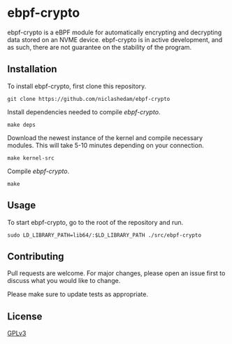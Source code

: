 # ebpf-crypto

ebpf-crypto is a eBPF module for automatically encrypting and decrypting data stored on an NVME device.
ebpf-crypto is in active development, and as such, there are not guarantee on the stability of the program.

## Installation

To install ebpf-crypto, first clone this repository.

```
git clone https://github.com/niclashedam/ebpf-crypto
```

Install dependencies needed to compile *ebpf-crypto*.

```
make deps
```

Download the newest instance of the kernel and compile necessary modules. This will take 5-10 minutes depending on your connection.

```
make kernel-src
```

Compile *ebpf-crypto*.

```
make
```

## Usage

To start ebpf-crypto, go to the root of the repository and run.

```
sudo LD_LIBRARY_PATH=lib64/:$LD_LIBRARY_PATH ./src/ebpf-crypto
```

## Contributing
Pull requests are welcome. For major changes, please open an issue first to discuss what you would like to change.

Please make sure to update tests as appropriate.

## License
[GPLv3](https://choosealicense.com/licenses/gpl-3.0/)
